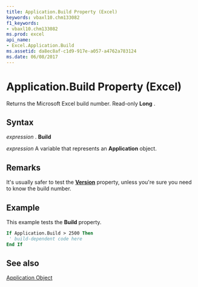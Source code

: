 ```yaml
---
title: Application.Build Property (Excel)
keywords: vbaxl10.chm133082
f1_keywords:
- vbaxl10.chm133082
ms.prod: excel
api_name:
- Excel.Application.Build
ms.assetid: da8ec8af-c1d9-917e-a057-a4762a783124
ms.date: 06/08/2017
---
```



# Application.Build Property (Excel)

Returns the Microsoft Excel build number. Read-only  **Long** .


## Syntax

 _expression_ . **Build**

 _expression_ A variable that represents an **Application** object.


## Remarks

It's usually safer to test the  **[Version](Excel.Application.Version.md)** property, unless you're sure you need to know the build number.


## Example

This example tests the  **Build** property.


```vb
If Application.Build > 2500 Then 
 ' build-dependent code here 
End If
```


## See also


[Application Object](Excel.Application(objec).md)

